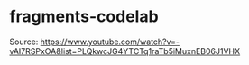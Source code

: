 # fragments-codelab
Source: https://www.youtube.com/watch?v=-vAI7RSPxOA&list=PLQkwcJG4YTCTq1raTb5iMuxnEB06J1VHX

